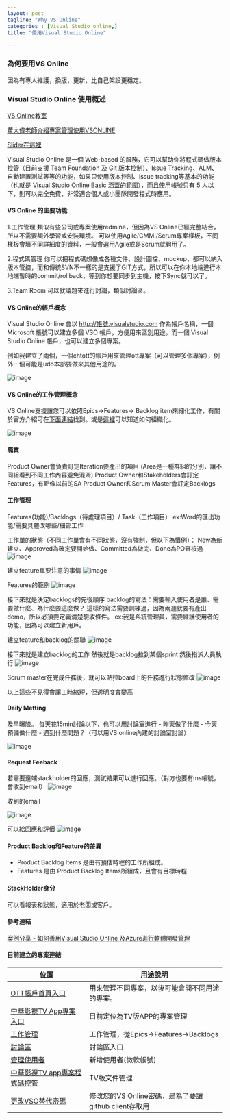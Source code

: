 ```yaml
---
layout: post
tagline: "Why VS Online"
categories : [Visual Studio online,]
title: "使用Visual Studio Online"

---
```




### 為何要用VS Online
因為有專人維護，換版，更新，比自己架設更穩定。

### Visual Studio Online 使用概述
[VS Online教室](http://blogs.msdn.com/b/ericsk/archive/2014/01/10/using-visual-studio-online-as-your-private-git-repository-for-free.aspx)

[董大偉老師介紹專案管理使用VSONLINE](http://www.microsoftvirtualacademy.com/training-courses/visual-studio-online-azure-software-management-case-study)  

[Slider在這裡](https://prezi.com/5n_zvejt2vau/ms-alm-day-2014-public/?utm_campaign=share&utm_medium=copy)

Visual Studio Online 是一個 Web-based 的服務，它可以幫助你將程式碼做版本控管（目前支援 Team Foundation 及 Git 版本控制）、Issue Tracking、ALM、自動建置測試等等的功能，如果只使用版本控制、issue tracking等基本的功能（也就是 Visual Studio Online Basic 涵蓋的範圍），而且使用帳號只有 5 人以下，則可以完全免費，非常適合個人或小團隊開發程式時應用。

#### VS Online 的主要功能

1.工作管理
	類似有些公司或專案使用redmine，但因為VS Online已經完整結合，所以不需要額外學習或安裝環境。
	可以使用Agile/CMMI/Scrum專案樣板，不同樣板會填不同詳細度的資料，一般會選用Agile或是Scrum就夠用了。
	
2.程式碼管理
	你可以把程式碼想像成各種文件、設計圖檔、mockup，都可以納入版本管控，而和傳統SVN不一樣的是支援了GIT方式，所以可以在你本地端進行本地端暫時的commit/rollback，等到你想要同步到主機，按下Sync就可以了。
	
3.Team Room
 可以就議題來進行討論，類似討論區。
 	


#### VS Online的帳戶概念

Visual Studio Online 會以 http://帳號.visualstudio.com 作為帳戶名稱，一個 Microsoft 帳號可以建立多個 VSO 帳戶，方便用來區別用途。而一個 Visual Studio Online 帳戶，也可以建立多個專案。

例如我建立了兩個，一個chtott的帳戶用來管理ott專案（可以管理多個專案），例外一個可能是udo本部要做來其他用途的。

![image](https://farm1.staticflickr.com/344/19841531542_c3c2b58945_o.png)

#### VS Online的工作管理概念

VS Online支援讓您可以依照Epics->Features-> Backlog item來細化工作，有關於官方介紹可在[下面連結](http://blogs.msdn.com/b/visualstudioalm/archive/2015/05/15/scaled-agile-framework-visual-studio-online-process-template-updates.aspx)找到。或是[這裡](https://msdn.microsoft.com/en-us/Library/vs/alm/Work/backlogs/organize-backlog)可以知道如何組織化。

![image](https://farm1.staticflickr.com/312/19227355144_ef3d797d1f_o.png)

#### 職責

Product Owner會負責訂定Iteration要產出的項目
	(Area是一種群組的分別，讓不同組看到不同工作內容避免混淆)
Product Owner和Stakeholders會訂定Features，有點像以前的SA
Product Owner和Scrum Master會訂定Backlogs

#### 工作管理
Features(功能)/Backlogs（待處理項目）/ Task（工作項目）
ex:Word的匯出功能/需要具體改哪些/細部工作

工作單的狀態（不同工作單會有不同狀態，沒有強制，但以下為慣例）：
New為新建立、Approved為確定要開始做、Committed為做完、Done為PO審核過
![image](https://farm1.staticflickr.com/472/19844085352_509a35ab31_o.png)

建立feature單要注意的事情
![image](https://farm1.staticflickr.com/259/19825350656_c5fd3dfea9_o.png)

Features的範例
![image](https://farm1.staticflickr.com/382/19844273052_d236f62950_o.png)

接下來就是決定backlogs的先後順序
backlog的寫法：需要輸入使用者是誰、需要做什麼、為什麼要這麼做？
這樣的寫法需要訓練過，因為兩週就要有產出demo，所以必須要定義清楚驗收條件。
ex:我是系統管理員，需要維護使用者的功能，因為可以建立新用戶。

建立feature和backlog的關聯
![image](https://farm1.staticflickr.com/277/19229172854_6b75281958_o.png)

接下來就是建立backlog的工作
然後就是backlog拉到某個sprint
然後指派人員執行
![image](https://farm1.staticflickr.com/381/19663851968_9252b76a4a_o.png)

Scrum master在完成任務後，就可以貼拉board上的任務進行狀態修改
![image](https://farm1.staticflickr.com/259/19663901440_f5486a03d5_o.png)

以上這些不見得會讓工時縮短，但透明度會變高

#### Daily Metting
及早曝險。
每天花15min討論以下，也可以用討論室進行
	- 昨天做了什麼
	- 今天預備做什麼
	- 遇到什麼問題？（可以用VS online內建的討論室討論）
	
	
![image](https://farm1.staticflickr.com/468/19664121868_c70dda83d1_o.png)

#### Request Feeback
若需要遠端stackholder的回應，測試結果可以進行回應。（對方也要有ms帳號，會收到email）
![image](https://farm4.staticflickr.com/3723/19664199470_de0807172d_o.png)

收到的email

![image](https://farm1.staticflickr.com/441/19852237235_aef9dd8283_o.png)

可以給回應和評價
![image](https://farm4.staticflickr.com/3666/19664206468_432a8807ef_o.png)

#### Product Backlog和Feature的差異

 - Product Backlog Items 是由有預估時程的工作所組成。
 - Features 是由 Product Backlog Items所組成，且會有目標時程
 

#### StackHolder身分
可以看報表和狀態，適用於老闆或客戶。


#### 參考連結
[案例分享 - 如何善用Visual Studio Online 及Azure進行軟體開發管理](http://www.microsoftvirtualacademy.com/training-courses/visual-studio-online-azure-software-management-case-study)


#### 目前建立的專案連結


| 位置                                                                                                                                                                    | 用途說明                                             |
|-------------------------------------------------------------------------------------------------------------------------------------------------------------------------|------------------------------------------------------|
| [OTT帳戶首頁入口](https://chtott.visualstudio.com/)                                                                                                                     | 用來管理不同專案，以後可能會開不同用途的專案。       |
| [中華影視TV App專案入口](https://chtott.visualstudio.com/DefaultCollection/%E4%B8%AD%E8%8F%AF%E5%BD%B1%E8%A6%96TV%20App)                                                | 目前定位為TV版APP的專案管理                          |
| [工作管理](https://chtott.visualstudio.com/DefaultCollection/%E4%B8%AD%E8%8F%AF%E5%BD%B1%E8%A6%96TV%20App/_backlogs#level=Epics&_a=backlog)                             | 工作管理，從Epics->Features->Backlogs                |
| [討論區](https://chtott.visualstudio.com/_rooms)                                                                                                                        | 討論區入口                                           |
| [管理使用者](https://chtott.visualstudio.com/DefaultCollection/%E4%B8%AD%E8%8F%AF%E5%BD%B1%E8%A6%96TV%20App/%E4%B8%AD%E8%8F%AF%E5%BD%B1%E8%A6%96TV%20App%20Team/_admin) | 新增使用者(微軟帳號)                                 |
| [中華影視TV app專案程式碼控管](https://chtott.visualstudio.com/DefaultCollection/_git/%E4%B8%AD%E8%8F%AF%E5%BD%B1%E8%A6%96TV%20App)                                     | TV版文件管理                                         |
| [更改VSO替代密碼](https://chtott.visualstudio.com/_details/security/altcreds)                                                                                           | 修改您的VS Online密碼，是為了要讓github client存取用 |